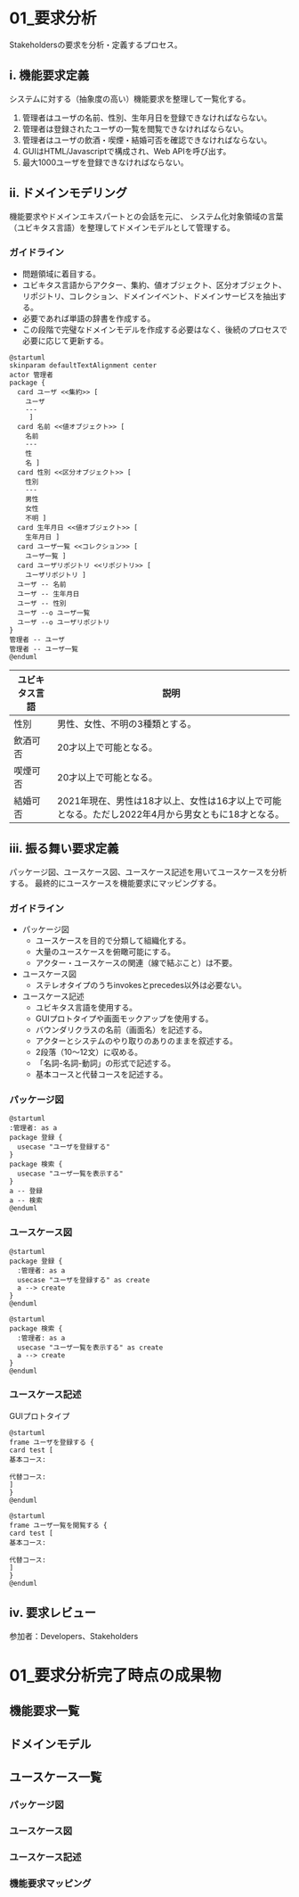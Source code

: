 # 01_要求分析
Stakeholdersの要求を分析・定義するプロセス。

## ⅰ. 機能要求定義
システムに対する（抽象度の高い）機能要求を整理して一覧化する。
1. 管理者はユーザの名前、性別、生年月日を登録できなければならない。
2. 管理者は登録されたユーザの一覧を閲覧できなければならない。
3. 管理者はユーザの飲酒・喫煙・結婚可否を確認できなければならない。
4. GUIはHTML/Javascriptで構成され、Web APIを呼び出す。
5. 最大1000ユーザを登録できなければならない。

## ⅱ. ドメインモデリング
機能要求やドメインエキスパートとの会話を元に、
システム化対象領域の言葉（ユビキタス言語）を整理してドメインモデルとして管理する。

### ガイドライン
- 問題領域に着目する。
- ユビキタス言語からアクター、集約、値オブジェクト、区分オブジェクト、リポジトリ、コレクション、ドメインイベント、ドメインサービスを抽出する。
- 必要であれば単語の辞書を作成する。
- この段階で完璧なドメインモデルを作成する必要はなく、後続のプロセスで必要に応じて更新する。

```puml
@startuml
skinparam defaultTextAlignment center
actor 管理者
package {
  card ユーザ <<集約>> [
    ユーザ
    ---
     ]
  card 名前 <<値オブジェクト>> [
    名前
    ---
    性
    名 ]
  card 性別 <<区分オブジェクト>> [
    性別
    ---
    男性
    女性
    不明 ]    
  card 生年月日 <<値オブジェクト>> [
    生年月日 ]
  card ユーザ一覧 <<コレクション>> [
    ユーザ一覧 ]
  card ユーザリポジトリ <<リポジトリ>> [
    ユーザリポジトリ ]
  ユーザ -- 名前
  ユーザ -- 生年月日
  ユーザ -- 性別
  ユーザ --o ユーザ一覧
  ユーザ --o ユーザリポジトリ
}
管理者 -- ユーザ
管理者 -- ユーザ一覧
@enduml
```

|  ユビキタス言語  |  説明  |
| ---- | ---- |
|  性別  |  男性、女性、不明の3種類とする。  |
|  飲酒可否  |  20才以上で可能となる。  |
|  喫煙可否  |  20才以上で可能となる。  |
|  結婚可否  |  2021年現在、男性は18才以上、女性は16才以上で可能となる。ただし2022年4月から男女ともに18才となる。|

## ⅲ. 振る舞い要求定義
パッケージ図、ユースケース図、ユースケース記述を用いてユースケースを分析する。
最終的にユースケースを機能要求にマッピングする。

### ガイドライン
- パッケージ図
  - ユースケースを目的で分類して組織化する。
  - 大量のユースケースを俯瞰可能にする。
  - アクター・ユースケースの関連（線で結ぶこと）は不要。
- ユースケース図
  - ステレオタイプのうちinvokesとprecedes以外は必要ない。 
- ユースケース記述
  - ユビキタス言語を使用する。
  - GUIプロトタイプや画面モックアップを使用する。
  - バウンダリクラスの名前（画面名）を記述する。
  - アクターとシステムのやり取りのありのままを叙述する。
  - 2段落（10〜12文）に収める。
  - 「名詞-名詞-動詞」の形式で記述する。
  - 基本コースと代替コースを記述する。
### パッケージ図
```puml
@startuml
:管理者: as a
package 登録 {
  usecase "ユーザを登録する" 
}
package 検索 {
  usecase "ユーザ一覧を表示する" 
}
a -- 登録
a -- 検索
@enduml
```
### ユースケース図
```puml
@startuml
package 登録 {
  :管理者: as a
  usecase "ユーザを登録する" as create
  a --> create
}
@enduml
```
```puml
@startuml
package 検索 {
  :管理者: as a
  usecase "ユーザ一覧を表示する" as create
  a --> create
}
@enduml
```
### ユースケース記述
GUIプロトタイプ
```puml
@startuml
frame ユーザを登録する {
card test [
基本コース: 

代替コース: 
]
}
@enduml
```

```puml
@startuml
frame ユーザ一覧を閲覧する {
card test [
基本コース: 

代替コース: 
]
}
@enduml
```


## ⅳ. 要求レビュー
参加者：Developers、Stakeholders


# 01_要求分析完了時点の成果物
## 機能要求一覧
## ドメインモデル
## ユースケース一覧
### パッケージ図
### ユースケース図
### ユースケース記述
### 機能要求マッピング